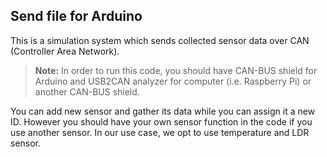 Send file for Arduino
----------
This is a simulation system which sends collected sensor data over CAN (Controller Area Network).

> **Note:**
In order to run this code, you should have CAN-BUS shield for Arduino and USB2CAN analyzer for computer (i.e. Raspberry Pi) or another CAN-BUS shield.

You can add new sensor and gather its data while you can assign it a new ID. However you should have your own sensor function in the code if you use another sensor. In our use case, we opt to use temperature and LDR sensor.
